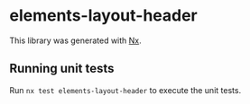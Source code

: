 # elements-layout-header

This library was generated with [Nx](https://nx.dev).

## Running unit tests

Run `nx test elements-layout-header` to execute the unit tests.
